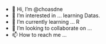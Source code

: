 - 👋 Hi, I’m @choasdne
- 👀 I’m interested in ... learning Datas. 
- 🌱 I’m currently learning ... R 
- 💞️ I’m looking to collaborate on ... 
- 📫 How to reach me ...
<!---
choasdne/choasdne is a ✨ special ✨ repository because its `README.md` (this file) appears on your GitHub profile.
You can click the Preview link to take a look at your changes.
--->
